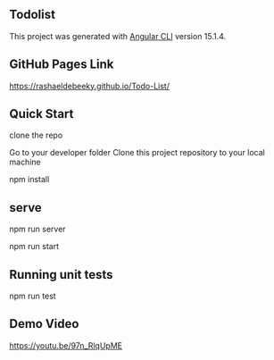 

## Todolist

This project was generated with [Angular CLI](https://github.com/angular/angular-cli) version 15.1.4.

## GitHub Pages Link

https://rashaeldebeeky.github.io/Todo-List/

## Quick Start

clone the repo

Go to your developer folder Clone this project repository to your local machine

npm install

## serve

npm run server

npm run start

## Running unit tests

npm run test

## Demo Video

https://youtu.be/97n_RlqUpME
